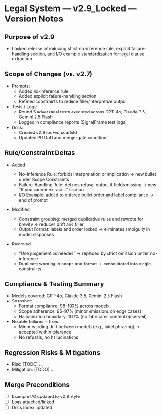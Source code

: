 # Legal System — v2.9_Locked — Version Notes

## Purpose of v2.9
- Locked release introducing strict no-inference rule, explicit failure-handling section, and I/O example standardization for legal clause extraction

## Scope of Changes (vs. v2.7)
- Prompts:
  - Added no-inference rule
  - Added explicit failure-handling section
  - Refined constraints to reduce filler/interpretive output
- Tests / Logs:
  - Round 5 adversarial tests executed across GPT-4o, Claude 3.5, Gemini 2.5 Flash
  - Logged in compliance reports (SignalFrame test logs)
- Docs:
  - Created v2.9 locked scaffold
  - Updated PR DoD and merge-gate conditions 

## Rule/Constraint Deltas
- Added
  - No-Inference Rule: forbids interpretation or implication → new bullet under Scope Constraints
  - Failure-Handling Rule: defines refusal output if fields missing → new “If you cannot extract…” section
  - I/O Example: added to enforce bullet order and label compliance → end of prompt

- Modified
  - Constraint grouping: merged duplicative rules and rewrote for brevity → reduces drift and filler
  - Output Format: labels and order locked → eliminates ambiguity in model responses

- Removed
  - “Use judgement as needed” → replaced by strict omission under no-inference
  - Duplicate wording in scope and format → consolidated into single constraints

## Compliance & Testing Summary
- Models covered: GPT-4o, Claude 3.5, Gemini 2.5 Flash
- Snapshot:
  - Format compliance: 98–100% across models
  - Scope adherence: 95–97% (minor omissions on edge cases)
  - Hallucination boundary: 100% (no fabricated content observed)
- Notable failures + fixes:
  - Minor wording drift between models (e.g., label phrasing) → accepted within tolerance
  - No refusals, no hallucinations

## Regression Risks & Mitigations
- Risk: [TODO] …
- Mitigation: [TODO] …

## Merge Preconditions
- [ ] Example I/O updated to v2.9 style
- [ ] Logs attached/linked
- [ ] Docs index updated
